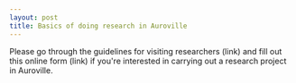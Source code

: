```yaml
---
layout: post
title: Basics of doing research in Auroville
---
```


Please go through the guidelines for visiting researchers (link) and fill out this online form (link) if you're interested in carrying out a research project in Auroville.
